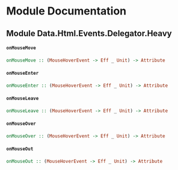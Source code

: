 # Module Documentation

## Module Data.Html.Events.Delegator.Heavy

#### `onMouseMove`

``` purescript
onMouseMove :: (MouseHoverEvent -> Eff _ Unit) -> Attribute
```


#### `onMouseEnter`

``` purescript
onMouseEnter :: (MouseHoverEvent -> Eff _ Unit) -> Attribute
```


#### `onMouseLeave`

``` purescript
onMouseLeave :: (MouseHoverEvent -> Eff _ Unit) -> Attribute
```


#### `onMouseOver`

``` purescript
onMouseOver :: (MouseHoverEvent -> Eff _ Unit) -> Attribute
```


#### `onMouseOut`

``` purescript
onMouseOut :: (MouseHoverEvent -> Eff _ Unit) -> Attribute
```





